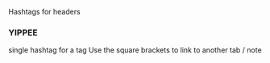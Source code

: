 Hashtags for headers
### YIPPEE
single hashtag for a tag
Use the square brackets to link to another tab / note